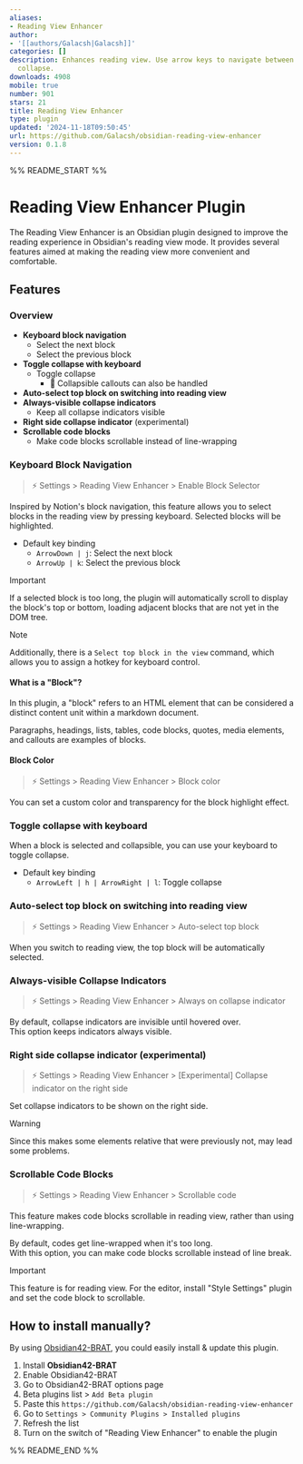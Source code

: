 ```yaml
---
aliases:
- Reading View Enhancer
author:
- '[[authors/Galacsh|Galacsh]]'
categories: []
description: Enhances reading view. Use arrow keys to navigate between blocks or toggle
  collapse.
downloads: 4908
mobile: true
number: 901
stars: 21
title: Reading View Enhancer
type: plugin
updated: '2024-11-18T09:50:45'
url: https://github.com/Galacsh/obsidian-reading-view-enhancer
version: 0.1.8
---
```


%% README_START %%

# Reading View Enhancer Plugin

The Reading View Enhancer is an Obsidian plugin designed to improve the reading experience in Obsidian's reading view mode.
It provides several features aimed at making the reading view more convenient and comfortable.

## Features

### Overview

- **Keyboard block navigation**
  - Select the next block
  - Select the previous block
- **Toggle collapse with keyboard**
  - Toggle collapse
	- 📌 Collapsible callouts can also be handled
- **Auto-select top block on switching into reading view** 
- **Always-visible collapse indicators**
  - Keep all collapse indicators visible
- **Right side collapse indicator** (experimental)
- **Scrollable code blocks**
  - Make code blocks scrollable instead of line-wrapping

### Keyboard Block Navigation

> ⚡️ Settings > Reading View Enhancer > Enable Block Selector

Inspired by Notion's block navigation, this feature allows you to select blocks
in the reading view by pressing keyboard. Selected blocks will be highlighted.

- Default key binding
	- `ArrowDown | j`: Select the next block
	- `ArrowUp | k`: Select the previous block

> [!IMPORTANT]
> If a selected block is too long, the plugin will automatically scroll to display
> the block's top or bottom, loading adjacent blocks that are not yet in the DOM tree.

> [!NOTE]
> Additionally, there is a `Select top block in the view` command,
> which allows you to assign a hotkey for keyboard control.

#### What is a "Block"?

In this plugin, a "block" refers to an HTML element that can be
considered a distinct content unit within a markdown document.

Paragraphs, headings, lists, tables, code blocks, quotes, media elements,
and callouts are examples of blocks.

#### Block Color

> ⚡️ Settings > Reading View Enhancer > Block color

You can set a custom color and transparency for the block highlight effect.

### Toggle collapse with keyboard

When a block is selected and collapsible, you can use your keyboard to toggle collapse. 

- Default key binding
	- `ArrowLeft | h | ArrowRight | l`: Toggle collapse

### Auto-select top block on switching into reading view

> ⚡️ Settings > Reading View Enhancer > Auto-select top block

When you switch to reading view, the top block will be automatically selected.

### Always-visible Collapse Indicators

> ⚡️ Settings > Reading View Enhancer > Always on collapse indicator

By default, collapse indicators are invisible until hovered over.  
This option keeps indicators always visible.

### Right side collapse indicator (experimental)

> ⚡️ Settings > Reading View Enhancer > [Experimental] Collapse indicator on the right side

Set collapse indicators to be shown on the right side.

> [!WARNING]
> Since this makes some elements relative that were previously not, may lead some problems.

### Scrollable Code Blocks

> ⚡️ Settings > Reading View Enhancer > Scrollable code

This feature makes code blocks scrollable in reading view,
rather than using line-wrapping.

By default, codes get line-wrapped when it's too long.  
With this option, you can make code blocks scrollable instead of line break.

> [!IMPORTANT]
> This feature is for reading view. For the editor,
> install "Style Settings" plugin and set the code block to scrollable.

## How to install manually?

By using [Obsidian42-BRAT](https://obsidian.md/plugins?id=obsidian42-brat), you could easily install & update this plugin.

1. Install **Obsidian42-BRAT**
2. Enable Obsidian42-BRAT
3. Go to Obsidian42-BRAT options page
4. Beta plugins list > `Add Beta plugin`
5. Paste this `https://github.com/Galacsh/obsidian-reading-view-enhancer`
6. Go to `Settings > Community Plugins > Installed plugins`
7. Refresh the list
8. Turn on the switch of "Reading View Enhancer" to enable the plugin


%% README_END %%
